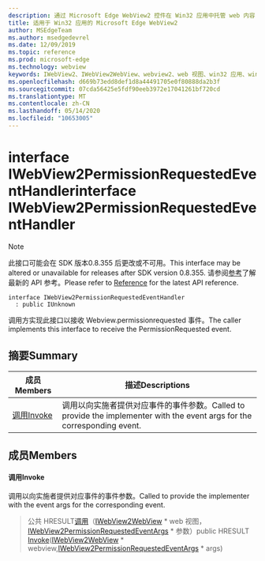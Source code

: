 ```yaml
---
description: 通过 Microsoft Edge WebView2 控件在 Win32 应用中托管 web 内容
title: 适用于 Win32 应用的 Microsoft Edge WebView2
author: MSEdgeTeam
ms.author: msedgedevrel
ms.date: 12/09/2019
ms.topic: reference
ms.prod: microsoft-edge
ms.technology: webview
keywords: IWebView2、IWebView2WebView、webview2、web 视图、win32 应用、win32、edge
ms.openlocfilehash: d669b73edd8def1d8a44491705e0f80888da2b3f
ms.sourcegitcommit: 07cda56425e5fdf90eeb3972e17041261bf720cd
ms.translationtype: MT
ms.contentlocale: zh-CN
ms.lasthandoff: 05/14/2020
ms.locfileid: "10653005"
---
```

# <span data-ttu-id="b0ab1-104">interface IWebView2PermissionRequestedEventHandler</span><span class="sxs-lookup"><span data-stu-id="b0ab1-104">interface IWebView2PermissionRequestedEventHandler</span></span> 

> [!NOTE]
> <span data-ttu-id="b0ab1-105">此接口可能会在 SDK 版本0.8.355 后更改或不可用。</span><span class="sxs-lookup"><span data-stu-id="b0ab1-105">This interface may be altered or unavailable for releases after SDK version 0.8.355.</span></span> <span data-ttu-id="b0ab1-106">请参阅[参考](../../../webview2-api-reference.md)了解最新的 API 参考。</span><span class="sxs-lookup"><span data-stu-id="b0ab1-106">Please refer to [Reference](../../../webview2-api-reference.md) for the latest API reference.</span></span>

```
interface IWebView2PermissionRequestedEventHandler
  : public IUnknown
```

<span data-ttu-id="b0ab1-107">调用方实现此接口以接收 Webview.permissionrequested 事件。</span><span class="sxs-lookup"><span data-stu-id="b0ab1-107">The caller implements this interface to receive the PermissionRequested event.</span></span>

## <span data-ttu-id="b0ab1-108">摘要</span><span class="sxs-lookup"><span data-stu-id="b0ab1-108">Summary</span></span>

 <span data-ttu-id="b0ab1-109">成员</span><span class="sxs-lookup"><span data-stu-id="b0ab1-109">Members</span></span>                        | <span data-ttu-id="b0ab1-110">描述</span><span class="sxs-lookup"><span data-stu-id="b0ab1-110">Descriptions</span></span>
--------------------------------|---------------------------------------------
[<span data-ttu-id="b0ab1-111">调用</span><span class="sxs-lookup"><span data-stu-id="b0ab1-111">Invoke</span></span>](#invoke) | <span data-ttu-id="b0ab1-112">调用以向实施者提供对应事件的事件参数。</span><span class="sxs-lookup"><span data-stu-id="b0ab1-112">Called to provide the implementer with the event args for the corresponding event.</span></span>

## <span data-ttu-id="b0ab1-113">成员</span><span class="sxs-lookup"><span data-stu-id="b0ab1-113">Members</span></span>

#### <span data-ttu-id="b0ab1-114">调用</span><span class="sxs-lookup"><span data-stu-id="b0ab1-114">Invoke</span></span> 

<span data-ttu-id="b0ab1-115">调用以向实施者提供对应事件的事件参数。</span><span class="sxs-lookup"><span data-stu-id="b0ab1-115">Called to provide the implementer with the event args for the corresponding event.</span></span>

> <span data-ttu-id="b0ab1-116">公共 HRESULT[调用](#invoke)（[IWebView2WebView](IWebView2WebView.md) \* web 视图，[IWebView2PermissionRequestedEventArgs](IWebView2PermissionRequestedEventArgs.md) \* 参数）</span><span class="sxs-lookup"><span data-stu-id="b0ab1-116">public HRESULT [Invoke](#invoke)([IWebView2WebView](IWebView2WebView.md) \* webview,[IWebView2PermissionRequestedEventArgs](IWebView2PermissionRequestedEventArgs.md) \* args)</span></span>


